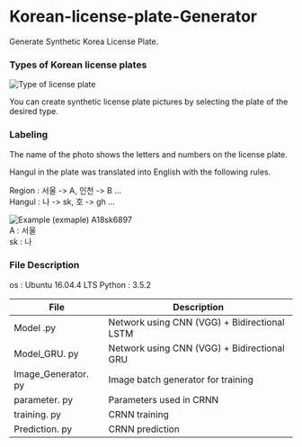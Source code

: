 # Korean-license-plate-Generator

Generate Synthetic Korea License Plate.

### Types of Korean license plates

![Type of license plate](https://github.com/qjadud1994/CRNN-Keras/blob/master/photo/license%20plate.jpg)

You can create synthetic license plate pictures by selecting the plate of the desired type.


### Labeling

The name of the photo shows the letters and numbers on the license plate.

Hangul in the plate was translated into English with the following rules.

Region : 서울 -> A, 인천 -> B ... <br/>
Hangul : 나 -> sk, 호 -> gh ... <br/>

![Example](https://github.com/qjadud1994/CRNN-Keras/blob/master/DB/train/A18sk6897.jpg)
(exmaple) A18sk6897 <br/>
A : 서울 <br/>
sk : 나 <br/>

### File Description

os : Ubuntu 16.04.4 LTS
Python : 3.5.2


|       File         |Description                                       |
|--------------------|--------------------------------------------------|
|Model .py           |Network using CNN (VGG) + Bidirectional LSTM      |
|Model_GRU. py       |Network using CNN (VGG) + Bidirectional GRU       |
|Image_Generator. py |Image batch generator for training                |
|parameter. py       |Parameters used in CRNN                           |
|training. py        |CRNN training                                     |
|Prediction. py      |CRNN prediction                                   |
